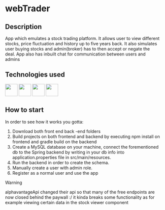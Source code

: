# webTrader
## Description
App which emulates a stock trading platform. It allows user to view different stocks, price fluctuation and history up to five years back. It also simulates user buying stocks and admin(broker) has to then accept or negate the deal. App also has inbuilt chat for communication between users and admins
## Technologies used
<a href="https://cdnlogo.com/logo/react_22568.html"><img height="40" src="https://www.cdnlogo.com/logos/r/63/react.svg"></a>
<a href="https://cdnlogo.com/logo/spring_24513.html"><img height="40" src="https://www.cdnlogo.com/logos/s/91/spring.svg"></a>
<a href="https://cdnlogo.com/logo/gsap-greensock_52936.html"><img height="40" src="https://www.cdnlogo.com/logos/g/31/gsap-greensock.svg"></a>
<a href="https://cdnlogo.com/logo/tailwind-css_81652.html"><img height="40" src="https://www.cdnlogo.com/logos/t/58/tailwind-css.svg"></a>
## How to start
In order to see how it works you gotta:
1. Download both front end back -end folders
2. Build projects on both frontend and backend by executing npm install on frontend and gradle build on the backend
2. Create a MySQL database on your machine, connect the forementioned db to the Spring backend by writing in your db info into application.properties file in src/main/resources.
3. Run the backend in order to create the schema.
4. Manually create a user with admin role.
5. Register as a normal user and use the app


> [!WARNING]
> alphavantageApi changed their api so that many of the free endpoints are now closed behind the paywall :/
it kinda breaks some functionality as for example viewing certain data in the stock viewer component
